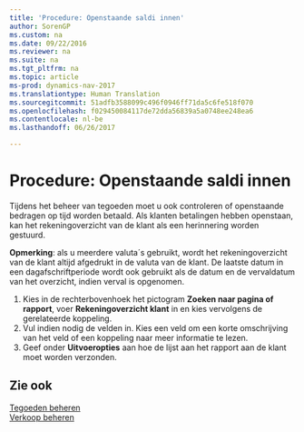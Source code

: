 ```yaml
---
title: 'Procedure: Openstaande saldi innen'
author: SorenGP
ms.custom: na
ms.date: 09/22/2016
ms.reviewer: na
ms.suite: na
ms.tgt_pltfrm: na
ms.topic: article
ms-prod: dynamics-nav-2017
ms.translationtype: Human Translation
ms.sourcegitcommit: 51adfb3588099c496f0946ff71da5c6fe518f070
ms.openlocfilehash: f029450084117de72dda56839a5a0748ee248ea6
ms.contentlocale: nl-be
ms.lasthandoff: 06/26/2017

---
```


# <a name="how-to-collect-outstanding-balances"></a>Procedure: Openstaande saldi innen
Tijdens het beheer van tegoeden moet u ook controleren of openstaande bedragen op tijd worden betaald. Als klanten betalingen hebben openstaan, kan het rekeningoverzicht van de klant als een herinnering worden gestuurd.

**Opmerking**: als u meerdere valuta´s gebruikt, wordt het rekeningoverzicht van de klant altijd afgedrukt in de valuta van de klant. De laatste datum in een dagafschriftperiode wordt ook gebruikt als de datum en de vervaldatum van het overzicht, indien verval is opgenomen.

1. Kies in de rechterbovenhoek het pictogram **Zoeken naar pagina of rapport**, voer **Rekeningoverzicht klant** in en kies vervolgens de gerelateerde koppeling.
2. Vul indien nodig de velden in. Kies een veld om een korte omschrijving van het veld of een koppeling naar meer informatie te lezen.
3. Geef onder **Uitvoeropties** aan hoe de lijst aan het rapport aan de klant moet worden verzonden.

## <a name="see-also"></a>Zie ook
[Tegoeden beheren](receivables-manage-receivables.md)  
[Verkoop beheren](sales-manage-sales.md)

